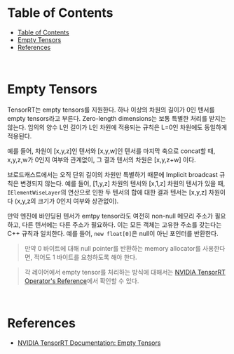# Table of Contents

- [Table of Contents](#table-of-contents)
- [Empty Tensors](#empty-tensors)
- [References](#references)

<br>

# Empty Tensors

TensorRT는 empty tensors를 지원한다. 하나 이상의 차원의 길이가 0인 텐서를 empty tensors라고 부른다. Zero-length dimensions는 보통 특별한 처리를 받지는 않는다. 임의의 양수 L인 길이가 L인 차원에 적용되는 규칙은 L=0인 차원에도 동일하게 적용된다.

예를 들어, 차원이 [x,y,z]인 텐서와 [x,y,w]인 텐서를 마지막 축으로 concat할 때, x,y,z,w가 0인지 여부와 관계없이, 그 결과 텐서의 차원은 [x,y,z+w] 이다.

브로드캐스트에서는 오직 단위 길이의 차원만 특별하기 때문에 Implicit broadcast 규칙은 변경되지 않는다. 예를 들어, [1,y,z] 차원의 텐서와 [x,1,z] 차원의 텐서가 있을 때, `IElementWiseLayer`의 연산으로 인한 두 텐서의 합에 대한 결과 텐서는 [x,y,z] 차원이다 (x,y,z의 크기가 0인지 여부와 상관없이).

만약 엔진에 바인딩된 텐서가 emtpy tensor라도 여전히 non-null 메모리 주소가 필요하고, 다른 텐서에는 다른 주소가 필요하다. 이는 모든 객체는 고유한 주소를 갖는다는 C++ 규칙과 일치한다. 예를 들어, `new float[0]`은 null이 아닌 포인터를 반환한다.

> 만약 0 바이트에 대해 null pointer를 반환하는 memory allocator를 사용한다면, 적어도 1 바이트를 요청하도록 해야 한다.

> 각 레이어에서 empty tensor를 처리하는 방식에 대해서는 [NVIDIA TensorRT Operator's Reference](https://docs.nvidia.com/deeplearning/tensorrt/operators/docs/index.html)에서 확인할 수 있다.

<br>

# References

- [NVIDIA TensorRT Documentation: Empty Tensors](https://docs.nvidia.com/deeplearning/tensorrt/developer-guide/index.html#empty-tensors)